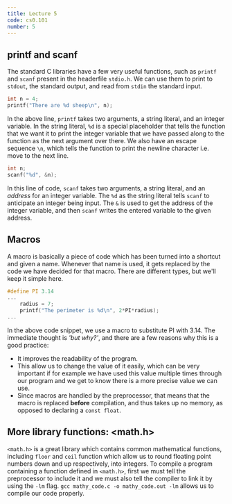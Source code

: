 ```yaml
---
title: Lecture 5
code: cs0.101
number: 5
---
```

## printf and scanf

The standard C libraries have a few very useful functions, such as `printf` and `scanf` present in the headerfile `stdio.h`. We can use them to print to `stdout`, the standard output, and read from `stdin` the standard input.

```c
int n = 4;
printf("There are %d sheep\n", n);
```
In the above line, `printf` takes two arguments, a string literal, and an integer variable. In the string literal, `%d` is a special placeholder that tells the function that we want it to print the integer variable that we 
have passed along to the function as the next argument over there. We also have an escape sequence `\n`, which tells the function to print the newline character i.e. move to the next line.

```c
int n;
scanf("%d", &n);
```
In this line of code, `scanf` takes two arguments, a string literal, and an *address* for an integer variable. The `%d` as the string literal tells `scanf` to anticipate an integer being input. The `&` is used to get the address of the integer variable, and then `scanf` writes the entered variable to the
given address.

## Macros

A macro is basically a piece of code which has been turned into a shortcut and given a name. Whenever that name is used, it gets replaced by the code we have decided for that macro. There are different types, but we'll keep it simple here.

```c
#define PI 3.14
...
    radius = 7;
    printf("The perimeter is %d\n", 2*PI*radius);
...
```
In the above code snippet, we use a macro to substitute PI with 3.14. The immediate thought is *'but why?'*, and there are a few reasons why this is a good practice:
- It improves the readability of the program.
- This allow us to change the value of it easily, which can be very important if for example we have used this value multiple times through our program and we get to know there is a more precise value we can use.
- Since macros are handled by the preprocessor, that means that the macro is replaced **before** compilation, and thus takes up no memory, as opposed to declaring a `const float`. 

## More library functions: <math.h>

`<math.h>` is a great library which contains common mathematical functions, including `floor` and `ceil` function which allow us to round floating point numbers down and up respectively, into integers. To compile a program containing a function defined in `<math.h>`, first we must tell the preprocessor to include it and we must also tell the compiler to link it by using the `-lm` flag.
`gcc mathy_code.c -o mathy_code.out -lm` allows us to compile our code properly.
